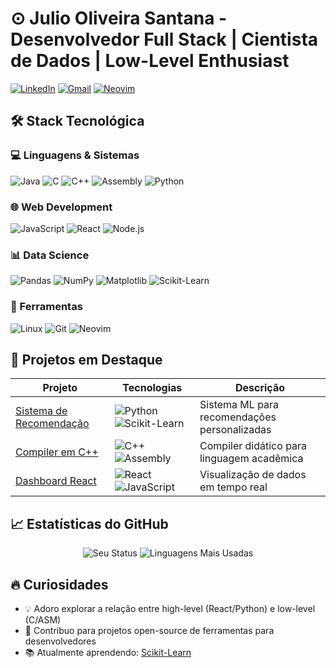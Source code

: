 # ⊙ Julio Oliveira Santana - Desenvolvedor Full Stack | Cientista de Dados | Low-Level Enthusiast

[![LinkedIn](https://img.shields.io/badge/LinkedIn-0077B5?style=for-the-badge&logo=linkedin)](https://linkedin.com/in/seu-perfil)
[![Gmail](https://img.shields.io/badge/Gmail-D14836?style=for-the-badge&logo=gmail)](mailto:seu-email@gmail.com)
[![Neovim](https://img.shields.io/badge/Neovim-57A143?style=for-the-badge&logo=neovim)](https://github.com/JulioOli/nvim-config)

## 🛠️ Stack Tecnológica

### 💻 Linguagens & Sistemas
![Java](https://img.shields.io/badge/Java-ED8B00?style=flat&logo=openjdk&logoColor=white)
![C](https://img.shields.io/badge/C-00599C?style=flat&logo=c&logoColor=white)
![C++](https://img.shields.io/badge/C++-00599C?style=flat&logo=c%2B%2B&logoColor=white)
![Assembly](https://img.shields.io/badge/Assembly-8E0E00?style=flat&logo=assemblyscript&logoColor=white)
![Python](https://img.shields.io/badge/Python-3776AB?style=flat&logo=python&logoColor=white)

### 🌐 Web Development
![JavaScript](https://img.shields.io/badge/JavaScript-F7DF1E?style=flat&logo=javascript&logoColor=black)
![React](https://img.shields.io/badge/React-61DAFB?style=flat&logo=react&logoColor=black)
![Node.js](https://img.shields.io/badge/Node.js-339933?style=flat&logo=node.js&logoColor=white)

### 📊 Data Science
![Pandas](https://img.shields.io/badge/Pandas-150458?style=flat&logo=pandas&logoColor=white)
![NumPy](https://img.shields.io/badge/NumPy-013243?style=flat&logo=numpy&logoColor=white)
![Matplotlib](https://img.shields.io/badge/Matplotlib-11557C?style=flat&logo=python&logoColor=white)
![Scikit-Learn](https://img.shields.io/badge/ScikitLearn-F7931E?style=flat&logo=scikit-learn&logoColor=white)

### 🔧 Ferramentas
![Linux](https://img.shields.io/badge/Linux-FCC624?style=flat&logo=linux&logoColor=black)
![Git](https://img.shields.io/badge/Git-F05032?style=flat&logo=git&logoColor=white)
![Neovim](https://img.shields.io/badge/Neovim-57A143?style=flat&logo=neovim&logoColor=white)

## 🚀 Projetos em Destaque

| Projeto | Tecnologias | Descrição |
|---------|-------------|-----------|
| [Sistema de Recomendação](link) | ![Python](https://img.shields.io/badge/-Python-3776AB) ![Scikit-Learn](https://img.shields.io/badge/-ScikitLearn-F7931E) | Sistema ML para recomendações personalizadas |
| [Compiler em C++](link) | ![C++](https://img.shields.io/badge/-C++-00599C) ![Assembly](https://img.shields.io/badge/-Assembly-8E0E00) | Compiler didático para linguagem acadêmica |
| [Dashboard React](link) | ![React](https://img.shields.io/badge/-React-61DAFB) ![JavaScript](https://img.shields.io/badge/-JavaScript-F7DF1E) | Visualização de dados em tempo real |

## 📈 Estatísticas do GitHub

<div align="center">
  
![Seu Status](https://github-readme-stats.vercel.app/api?username=JulioOli&show_icons=true&theme=dracula&hide_border=true)
![Linguagens Mais Usadas](https://github-readme-stats.vercel.app/api/top-langs/?username=JulioOli&layout=compact&theme=dracula&hide_border=true)

</div>

## 🔥 Curiosidades
- 💡 Adoro explorar a relação entre high-level (React/Python) e low-level (C/ASM)
- 🐧 Contribuo para projetos open-source de ferramentas para desenvolvedores
- 📚 Atualmente aprendendo: [Scikit-Learn](![Scikit-Learn](https://img.shields.io/badge/ScikitLearn-F7931E?style=flat&logo=scikit-learn&logoColor=white))

